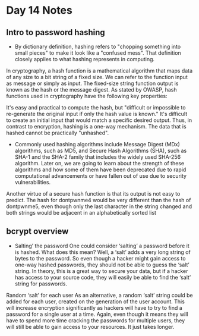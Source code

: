 # Day 14 Notes

## Intro to password hashing

- By dictionary definition, hashing refers to "chopping something into small pieces" to make it look like a "confused mess". That definition closely applies to what hashing represents in computing.

In cryptography, a hash function is a mathematical algorithm that maps data of any size to a bit string of a fixed size. We can refer to the function input as message or simply as input. The fixed-size string function output is known as the hash or the message digest. As stated by OWASP, hash functions used in cryptography have the following key properties:

It's easy and practical to compute the hash, but "difficult or impossible to re-generate the original input if only the hash value is known."
It's difficult to create an initial input that would match a specific desired output.
Thus, in contrast to encryption, hashing is a one-way mechanism. The data that is hashed cannot be practically "unhashed".

- Commonly used hashing algorithms include Message Digest (MDx) algorithms, such as MD5, and Secure Hash Algorithms (SHA), such as SHA-1 and the SHA-2 family that includes the widely used SHA-256 algorithm. Later on, we are going to
 learn about the strength of these algorithms and how some of them have been deprecated due to rapid computational advancements or have fallen out of use due to security vulnerabilities.
 
 Another virtue of a secure hash function is that its output is not easy to predict. The hash for dontpwnme4 would be very different than the hash of dontpwnme5, even though only the last character in the string changed and both strings would be adjacent in an alphabetically sorted list
 
 ## bcrypt overview
 
 - Salting’ the password
One could consider ‘salting’ a password before it is hashed. What does this mean? Well, a ‘salt’ adds a very long string of bytes to the password. So even though a hacker might gain access to one-way hashed passwords,
they should not be able to guess the ‘salt’ string. In theory, this is a great way to secure your data, but if a hacker has access to your source code, they will easily be able to find the ‘salt’ string for passwords.

Random ‘salt’ for each user
As an alternative, a random ‘salt’ string could be added for each user, created on the generation of the user account. This will increase encryption significantly as hackers will have to try to find a password for a single user at a time. 
Again, even though it means they will have to spend more time cracking the passwords for multiple users, they will still be able to gain access to your resources. It just takes longer.

